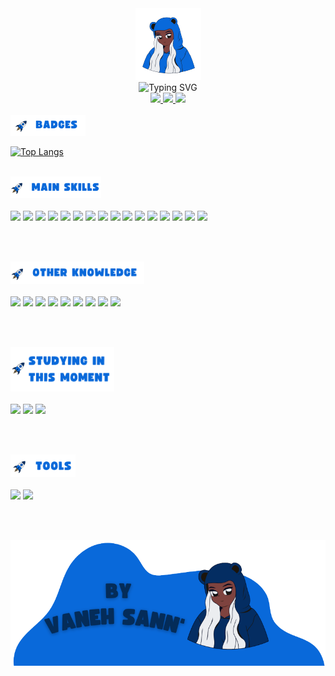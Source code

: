 <!-- HEADER AND INTRO -->

<div align="center">
  <img src="https://github.com/VanehSann/VanehSann/blob/main/Purple_Blue_Pink_Cute_Anime_Gaming_Livestream_Twitch_Screen__3_-removebg-preview%20(1).png" />
</div>
<div align="center">
  <img src="https://readme-typing-svg.demolab.com?font=Gloria+Hallelujah&weight=700&duration=1000&pause=1000&color=0969DA&center=true&vCenter=true&width=500&height=60&lines=+WELCOME+TO+MY+GITHUB+%3A)++;I'M+VANESSA+SANTOS.;+I'M+A+FULL+STACK+WEB+DEVELOPER...;+...AND+STUDENT+AT+TRYBE...;+...FROM+BRAZIL." alt="Typing SVG" />
</div>

<!-- Intro - Header -->

<!-- Social -->
<div align="center">

  <a href="https://www.linkedin.com/in/vanehsann/">
    <img src="https://img.shields.io/badge/LinkedIn-0969da?style=for-the-badge&logo=linkedin&logoColor=white"  target="_blank"/>
  </a>

  <a href="https://wa.me/5581985613870?text=Oie.%20Vim%20pelo%20Github..."  target="_blank">
    <img src="https://img.shields.io/badge/Whatsapp-0969da?style=for-the-badge&logo=whatsapp&logoColor=white" />
  </a>

  <a href="mailto:vanessacbsantos22@gmail.com"  target="_blank">
    <img src="https://img.shields.io/badge/Gmail-0969da?style=for-the-badge&logo=gmail&logoColor=white" />
  </a>
</div>

<!-- Social -->
<br>
<!-- ### Badges -->

<img src="https://github.com/VanehSann/VanehSann/blob/main/Purple_Blue_Pink_Cute_Anime_Gaming_Livestream_Twitch_Screen__4___1_-removebg-preview.png" alt="social media linkedin" width="120px" />

[![Top Langs](https://github-readme-stats.vercel.app/api/top-langs/?username=vanehsann&langs_count=8&layout=compact&theme=transparent)](https://github.com/vanehsann/github-readme-stats) 

<!--  | [![Top Langs](https://github-readme-stats.vercel.app/api/top-langs/?username=vanehsann&langs_count=8&layout=compact&theme=transparent&hide_border=true)](https://github.com/vanehsann/github-readme-stats) | ![General Stats](https://github-readme-stats.vercel.app/api?username=vanehsann&count_private=true&show_icons=false&theme=transparent) |
| :-: | :-: | -->



<!-- ### Badges -->
<br>
<!-- Main Skills -->
<div>
  <img src="https://github.com/VanehSann/VanehSann/blob/main/2__1_-removebg-preview.png" width="145px" />
</div>
<br>
<div>
  <img src="https://img.shields.io/badge/HTML-0969da?style=for-the-badge&logo=html5&logoColor=white" />

  <img src="https://img.shields.io/badge/CSS-0969da?&style=for-the-badge&logo=css3&logoColor=white" />

  <img src="https://img.shields.io/badge/JavaScript-0969da?style=for-the-badge&logo=javascript&logoColor=white" />

  <img src="https://img.shields.io/badge/React-0969da?style=for-the-badge&logo=react&logoColor=61DAFB" />

  <img src="https://img.shields.io/badge/Redux-0969da?style=for-the-badge&logo=redux&logoColor=white" />

  <img src="https://img.shields.io/badge/Node.js-0969da?style=for-the-badge&logo=node.js&logoColor=white" />

  <img src="https://img.shields.io/badge/Express.js-0969da?style=for-the-badge" />

  <img src="https://img.shields.io/badge/MySQL-0969da?style=for-the-badge&logo=mysql&logoColor=white" />

  <img src="https://img.shields.io/badge/TypeScript-0969da?style=for-the-badge&logo=typescript&logoColor=white" />

  <img src="https://img.shields.io/badge/Python-0969da?style=for-the-badge&logo=python&logoColor=white" />

  <img src="https://img.shields.io/badge/Jest-0969da?style=for-the-badge&logo=Jest&logoColor=white" />

  <img src="https://img.shields.io/badge/sequelize-0969da?style=for-the-badge&logo=sequelize&logoColor=white" />
  
  <img src="https://img.shields.io/badge/Docker-0969da?style=for-the-badge&logo=docker&logoColor=white" />
  
  <img src="https://img.shields.io/badge/Git-0969da?style=for-the-badge&logo=git&logoColor=white" />
  
  <img src="https://img.shields.io/badge/Windows-0969da?style=for-the-badge&logo=windows&logoColor=white" />
  
  <img src="https://img.shields.io/badge/Linux-0969da?style=for-the-badge&logo=linux&logoColor=white" />

</div>

<!-- Main Skills -->
<br><br>
<!-- Other Knowledge -->

<div>
  <img src="https://github.com/VanehSann/VanehSann/blob/main/2__2_-removebg-preview.png" width="214x" />
</div>
<br>
<div>
  
  <img src="https://img.shields.io/badge/Typescript-0969da?style=for-the-badge&logo=typescript&logoColor=white" />

  <img src="https://img.shields.io/badge/Python-0969da?style=for-the-badge&logo=python&logoColor=white" />

  <img src="https://img.shields.io/badge/Heroku-0969da?style=for-the-badge&logo=heroku&logoColor=white" />

  <img src="https://img.shields.io/badge/MongoDB-0969da?style=for-the-badge&logo=mongodb&logoColor=white" />
  
  <img src="https://img.shields.io/badge/SQLite-0969da?style=for-the-badge&logo=sqlite&logoColor=white" />
 
  <img src="https://img.shields.io/badge/Flask-0969da?style=for-the-badge&logo=flask&logoColor=white" />

  <img src="https://img.shields.io/badge/Tailwind_CSS-0969da?style=for-the-badge&logo=tailwind-css&logoColor=white" />
  
  <img src="https://img.shields.io/badge/Bootstrap-0969da?style=for-the-badge&logo=bootstrap&logoColor=white" />

  <img src="https://img.shields.io/badge/PHP-0969da?style=for-the-badge&logo=php&logoColor=white" />

</div>

<!-- Other Knowledge -->
<br><br>
<!-- Studying in this moment -->
<div> 
  <img src="https://github.com/VanehSann/VanehSann/blob/main/1__1_-removebg-preview.png" width="166px" />
</div>
<br>
<div>
  
  <img src="https://img.shields.io/badge/Python-0969da?style=for-the-badge&logo=python&logoColor=white" />

  <img src="https://img.shields.io/badge/Typescript-0969da?style=for-the-badge&logo=typescript&logoColor=white" />

  <img src="https://img.shields.io/badge/Angular-0969da?style=for-the-badge&logo=angular&logoColor=white" />

</div>

<!-- Studying in this moment -->
<br><br>
<!-- Tools -->
<div> 
  <img src="https://github.com/VanehSann/VanehSann/blob/main/2__3_-removebg-preview.png" width="104px" />
</div>
<br>
<div>
  
  <img src="https://img.shields.io/badge/Adobe%20Illustrator-0969da?style=for-the-badge&logo=adobe%20illustrator&logoColor=white" />

  <img src="https://img.shields.io/badge/Adobe%20Photoshop-0969da?style=for-the-badge&logo=Adobe%20Photoshop&logoColor=white" />

</div>

<!-- Tools -->
<br><br>
<!-- Intro - Footer -->
<div align="center">
  <img src="https://github.com/VanehSann/VanehSann/blob/main/3__1_-removebg-preview.png" alt="trybe student web full stack nodejs react" />
</div>
<!-- Intro - Footer -->
